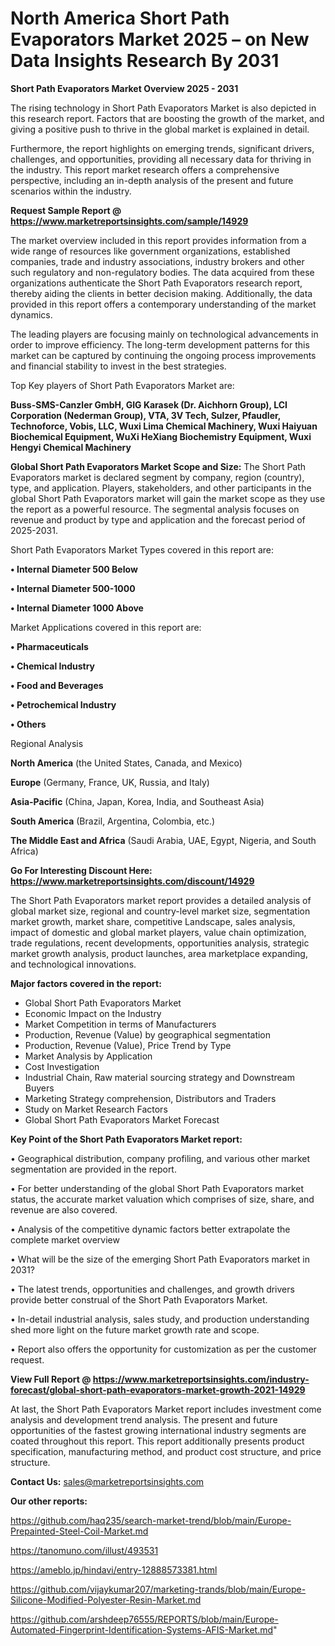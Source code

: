  # North America Short Path Evaporators Market 2025 – on New Data Insights Research By 2031

<Strong> Short Path Evaporators Market Overview 2025 - 2031</strong>

The rising technology in Short Path Evaporators Market is also depicted in this research report. Factors that are boosting the growth of the market, and giving a positive push to thrive in the global market is explained in detail.

Furthermore, the report highlights on emerging trends, significant drivers, challenges, and opportunities, providing all necessary data for thriving in the industry. This report market research offers a comprehensive perspective, including an in-depth analysis of the present and future scenarios within the industry.

<strong>Request Sample Report @ <a href=https://www.marketreportsinsights.com/sample/14929>https://www.marketreportsinsights.com/sample/14929</a></strong>

The market overview included in this report provides information from a wide range of resources like government organizations, established companies, trade and industry associations, industry brokers and other such regulatory and non-regulatory bodies. The data acquired from these organizations authenticate the Short Path Evaporators research report, thereby aiding the clients in better decision making. Additionally, the data provided in this report offers a contemporary understanding of the market dynamics.

The leading players are focusing mainly on technological advancements in order to improve efficiency. The long-term development patterns for this market can be captured by continuing the ongoing process improvements and financial stability to invest in the best strategies.

Top Key players of Short Path Evaporators Market are:

<strong>Buss-SMS-Canzler GmbH, GIG Karasek (Dr. Aichhorn Group), LCI Corporation (Nederman Group), VTA, 3V Tech, Sulzer, Pfaudler, Technoforce, Vobis, LLC, Wuxi Lima Chemical Machinery, Wuxi Haiyuan Biochemical Equipment, WuXi HeXiang Biochemistry Equipment, Wuxi Hengyi Chemical Machinery</strong>

<strong><b>Global Short Path Evaporators Market Scope and Size:</b></strong>
The Short Path Evaporators market is declared segment by company, region (country), type, and application. Players, stakeholders, and other participants in the global Short Path Evaporators market will gain the market scope as they use the report as a powerful resource. The segmental analysis focuses on revenue and product by type and application and the forecast period of 2025-2031.

Short Path Evaporators Market Types covered in this report are:

<strong>• Internal Diameter 500 Below

• Internal Diameter 500-1000

• Internal Diameter 1000 Above</strong>

Market Applications covered in this report are:

<strong>• Pharmaceuticals

• Chemical Industry

• Food and Beverages

• Petrochemical Industry

• Others</strong> 

Regional Analysis

<strong>North America</strong> (the United States, Canada, and Mexico)

<strong>Europe</strong> (Germany, France, UK, Russia, and Italy)

<strong>Asia-Pacific</strong> (China, Japan, Korea, India, and Southeast Asia)

<strong>South America</strong> (Brazil, Argentina, Colombia, etc.)

<strong>The Middle East and Africa</strong> (Saudi Arabia, UAE, Egypt, Nigeria, and South Africa)

<strong>Go For Interesting Discount Here: <a href=https://www.marketreportsinsights.com/discount/14929>https://www.marketreportsinsights.com/discount/14929</a></strong>

The Short Path Evaporators market report provides a detailed analysis of global market size, regional and country-level market size, segmentation market growth, market share, competitive Landscape, sales analysis, impact of domestic and global market players, value chain optimization, trade regulations, recent developments, opportunities analysis, strategic market growth analysis, product launches, area marketplace expanding, and technological innovations.

<strong><b>Major factors covered in the report:</b></strong>
<ul>
  <li>Global Short Path Evaporators Market </li>
  <li>Economic Impact on the Industry</li>
  <li>Market Competition in terms of Manufacturers</li>
  <li>Production, Revenue (Value) by geographical segmentation</li>
  <li>Production, Revenue (Value), Price Trend by Type</li>
  <li>Market Analysis by Application</li>
  <li>Cost Investigation</li>
  <li>Industrial Chain, Raw material sourcing strategy and Downstream Buyers</li>
  <li>Marketing Strategy comprehension, Distributors and Traders</li>
  <li>Study on Market Research Factors</li>
  <li>Global Short Path Evaporators Market Forecast</li>
</ul>

<strong><b>Key Point of the Short Path Evaporators Market report:</b></strong>

• Geographical distribution, company profiling, and various other market segmentation are provided in the report.

• For better understanding of the global Short Path Evaporators market status, the accurate market valuation which comprises of size, share, and revenue are also covered.

• Analysis of the competitive dynamic factors better extrapolate the complete market overview

• What will be the size of the emerging Short Path Evaporators market in 2031?

• The latest trends, opportunities and challenges, and growth drivers provide better construal of the Short Path Evaporators Market.

• In-detail industrial analysis, sales study, and production understanding shed more light on the future market growth rate and scope.

• Report also offers the opportunity for customization as per the customer request.

<strong><b>View Full Report @ <a href=https://www.marketreportsinsights.com/industry-forecast/global-short-path-evaporators-market-growth-2021-14929>https://www.marketreportsinsights.com/industry-forecast/global-short-path-evaporators-market-growth-2021-14929</a></b></strong>


At last, the Short Path Evaporators Market report includes investment come analysis and development trend analysis. The present and future opportunities of the fastest growing international industry segments are coated throughout this report. This report additionally presents product specification, manufacturing method, and product cost structure, and price structure.

<strong>Contact Us:</strong>
sales@marketreportsinsights.com

<strong>Our other reports:</strong>

<a href=https://github.com/haq235/search-market-trend/blob/main/Europe-Prepainted-Steel-Coil-Market.md>https://github.com/haq235/search-market-trend/blob/main/Europe-Prepainted-Steel-Coil-Market.md</a>

<a href=https://tanomuno.com/illust/493531>https://tanomuno.com/illust/493531</a>

<a href=https://ameblo.jp/hindavi/entry-12888573381.html>https://ameblo.jp/hindavi/entry-12888573381.html</a>

<a href=https://github.com/vijaykumar207/marketing-trands/blob/main/Europe-Silicone-Modified-Polyester-Resin-Market.md>https://github.com/vijaykumar207/marketing-trands/blob/main/Europe-Silicone-Modified-Polyester-Resin-Market.md</a>

<a href=https://github.com/arshdeep76555/REPORTS/blob/main/Europe-Automated-Fingerprint-Identification-Systems-AFIS-Market.md>https://github.com/arshdeep76555/REPORTS/blob/main/Europe-Automated-Fingerprint-Identification-Systems-AFIS-Market.md</a>"
